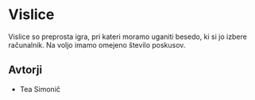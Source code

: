 # Vislice

Vislice so preprosta igra, pri kateri moramo uganiti besedo, ki si jo izbere računalnik.
Na voljo imamo omejeno število poskusov.

## Avtorji

* Tea Simonič
